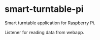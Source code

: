 # smart-turntable-pi
Smart turntable application for Raspberry Pi.

Listener for reading data from webapp.